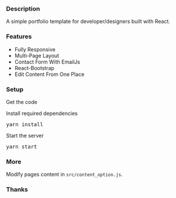 ### Description

A simple portfolio template for developer/designers built with React.

### Features

- Fully Responsive
- Multi-Page Layout
- Contact Form With EmailJs
- React-Bootstrap
- Edit Content From One Place

### Setup

Get the code

<!-- <pre>git clone https://github.com/ubaimutl/react-portfolio.git</pre> -->

Install required dependencies

<pre>yarn install</pre>

Start the server

<pre>yarn start</pre>

### More

Modify pages content in `src/content_option.js`.

### Thanks

<!-- If you like this portfolio template don't forget give it a ⭐  -->
